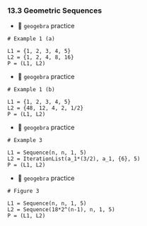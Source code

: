 ### 13.3 Geometric Sequences

- 🎯 `geogebra` practice
```
# Example 1 (a)

L1 = {1, 2, 3, 4, 5}
L2 = {1, 2, 4, 8, 16}
P = (L1, L2)
```


- 🎯 `geogebra` practice
```
# Example 1 (b)

L1 = {1, 2, 3, 4, 5}
L2 = {48, 12, 4, 2, 1/2}
P = (L1, L2)
```


- 🎯 `geogebra` practice
```
# Example 3

L1 = Sequence(n, n, 1, 5)
L2 = IterationList(a_1*(3/2), a_1, {6}, 5)
P = (L1, L2)
```


- 🎯 `geogebra` practice
```
# Figure 3

L1 = Sequence(n, n, 1, 5)
L2 = Sequence(18*2^(n-1), n, 1, 5)
P = (L1, L2)
```

